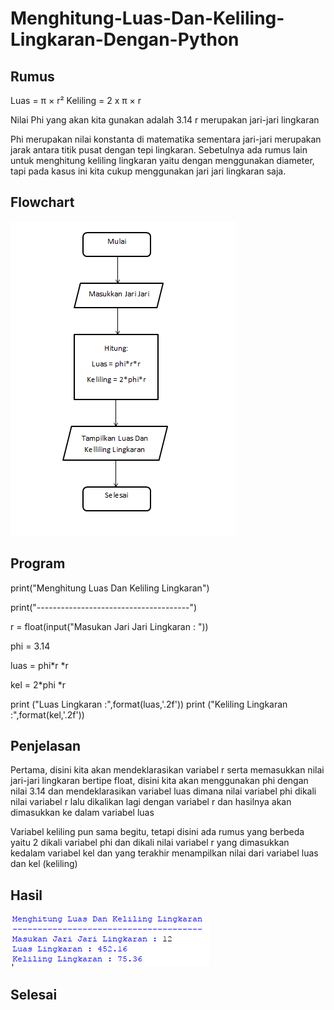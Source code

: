 # Menghitung-Luas-Dan-Keliling-Lingkaran-Dengan-Python
## Rumus

Luas     = π × r²
Keliling = 2 x π × r

Nilai Phi yang akan kita gunakan adalah 3.14
r merupakan jari-jari lingkaran

Phi merupakan nilai konstanta di matematika sementara jari-jari merupakan jarak antara titik pusat dengan tepi lingkaran. Sebetulnya ada rumus lain untuk menghitung keliling lingkaran yaitu dengan menggunakan diameter, tapi pada kasus ini kita cukup menggunakan jari jari lingkaran saja.

## Flowchart

![Gambar 1](ss/flowchart.png)

## Program

print("Menghitung Luas Dan Keliling Lingkaran")

print("--------------------------------------")

r = float(input("Masukan Jari Jari Lingkaran : "))

phi = 3.14

luas = phi*r *r

kel = 2*phi *r


print ("Luas Lingkaran :",format(luas,'.2f'))
print ("Keliling Lingkaran :",format(kel,'.2f'))

## Penjelasan

Pertama, disini kita akan mendeklarasikan variabel r serta memasukkan nilai jari-jari lingkaran bertipe float, disini kita akan menggunakan phi dengan nilai 3.14 dan mendeklarasikan variabel luas dimana nilai variabel phi dikali nilai variabel r lalu dikalikan lagi dengan variabel r dan hasilnya akan dimasukkan ke dalam variabel luas

Variabel keliling pun sama begitu, tetapi disini ada rumus yang berbeda yaitu 2 dikali variabel phi dan dikali nilai variabel r yang dimasukkan kedalam variabel kel dan yang terakhir menampilkan nilai dari variabel luas dan kel (keliling)

## Hasil

![Gambar 2](ss/hasil.png)

## Selesai

